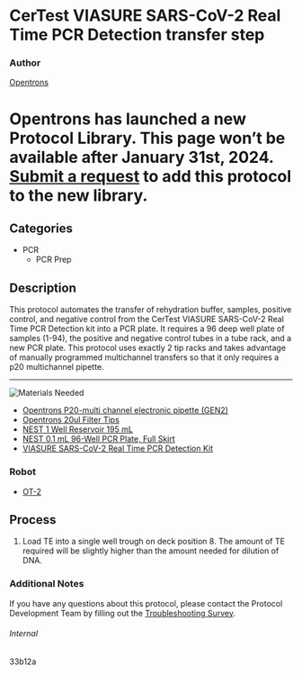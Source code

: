 # CerTest VIASURE SARS-CoV-2 Real Time PCR Detection transfer step

### Author
[Opentrons](https://opentrons.com/)


# Opentrons has launched a new Protocol Library. This page won’t be available after January 31st, 2024. [Submit a request](https://docs.google.com/forms/d/e/1FAIpQLSdYYp9QCKow4nn0KlCVsMS3HX0eJ0N9O7-erajKvcpT0lWbSg/viewform) to add this protocol to the new library.

## Categories
* PCR
	* PCR Prep

## Description
This protocol automates the transfer of rehydration buffer, samples, positive control, and negative control from the CerTest VIASURE SARS-CoV-2 Real Time PCR Detection kit into a PCR plate. It requires a 96 deep well plate of samples (1-94), the positive and negative control tubes in a tube rack, and a new PCR plate. This protocol uses exactly 2 tip racks and takes advantage of manually programmed multichannel transfers so that it only requires a p20 multichannel pipette. 

---
![Materials Needed](https://s3.amazonaws.com/opentrons-protocol-library-website/custom-README-images/001-General+Headings/materials.png)

* [Opentrons P20-multi channel electronic pipette (GEN2)](https://shop.opentrons.com/collections/ot-2-robot/products/8-channel-electronic-pipette?variant=5978988707869)
* [Opentrons 20ul Filter Tips](https://shop.opentrons.com/collections/opentrons-tips/products/opentrons-20ul-filter-tips)
* [NEST 1 Well Reservoir 195 mL](http://www.cell-nest.com/page94?_l=en&product_id=102)
* [NEST 0.1 mL 96-Well PCR Plate, Full Skirt](https://shop.opentrons.com/collections/verified-labware/products/nest-0-1-ml-96-well-pcr-plate-full-skirt)
* [VIASURE SARS-CoV-2 Real Time PCR Detection Kit](https://www.certest.es/viasure/)


### Robot
* [OT-2](https://opentrons.com/ot-2)

## Process
1. Load TE into a single well trough on deck position 8. The amount of TE required will be slightly higher than the amount needed for dilution of DNA.

### Additional Notes
If you have any questions about this protocol, please contact the Protocol Development Team by filling out the [Troubleshooting Survey](https://protocol-troubleshooting.paperform.co/).

###### Internal
33b12a
